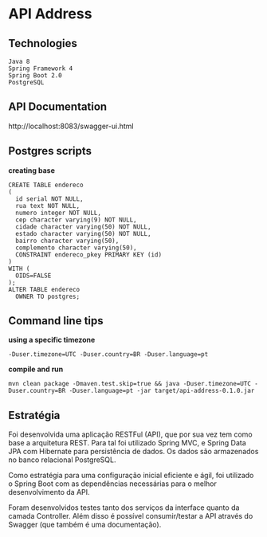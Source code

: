 # API Address

## Technologies
```
Java 8
Spring Framework 4
Spring Boot 2.0
PostgreSQL
```

## API Documentation
http://localhost:8083/swagger-ui.html

## Postgres scripts

**creating base**
```
CREATE TABLE endereco
(
  id serial NOT NULL,
  rua text NOT NULL,
  numero integer NOT NULL,
  cep character varying(9) NOT NULL,
  cidade character varying(50) NOT NULL,
  estado character varying(50) NOT NULL,
  bairro character varying(50),
  complemento character varying(50),
  CONSTRAINT endereco_pkey PRIMARY KEY (id)
)
WITH (
  OIDS=FALSE
);
ALTER TABLE endereco
  OWNER TO postgres;
```

## Command line tips

**using a specific timezone**
```
-Duser.timezone=UTC -Duser.country=BR -Duser.language=pt 
```

**compile and run**
```
mvn clean package -Dmaven.test.skip=true && java -Duser.timezone=UTC -Duser.country=BR -Duser.language=pt -jar target/api-address-0.1.0.jar
```

## Estratégia

Foi desenvolvida uma aplicação RESTFul (API), que por sua vez tem como base a arquitetura REST. Para tal foi utilizado Spring MVC, e Spring Data JPA com Hibernate para persistência de dados. Os dados são armazenados no banco relacional PostgreSQL. 

Como estratégia para uma configuração inicial eficiente e ágil, foi utilizado o Spring Boot com as dependências necessárias para o melhor desenvolvimento da API.

Foram desenvolvidos testes tanto dos serviços da interface quanto da camada Controller. Além disso é possível consumir/testar a API através do Swagger (que também é uma documentação).

